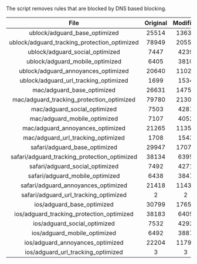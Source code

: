 The script removes rules that are blocked by DNS based blocking.


| File | Original | Modified |
|:----:|:-----:|:-----:|
| ublock/adguard_base_optimized | 25514 | 13634 |
| ublock/adguard_tracking_protection_optimized | 78949 | 20551 |
| ublock/adguard_social_optimized | 7447 | 4239 |
| ublock/adguard_mobile_optimized | 6405 | 3810 |
| ublock/adguard_annoyances_optimized | 20640 | 11023 |
| ublock/adguard_url_tracking_optimized | 1699 | 1534 |
| mac/adguard_base_optimized | 26631 | 14756 |
| mac/adguard_tracking_protection_optimized | 79780 | 21308 |
| mac/adguard_social_optimized | 7503 | 4287 |
| mac/adguard_mobile_optimized | 7107 | 4052 |
| mac/adguard_annoyances_optimized | 21265 | 11351 |
| mac/adguard_url_tracking_optimized | 1708 | 1543 |
| safari/adguard_base_optimized | 29947 | 17071 |
| safari/adguard_tracking_protection_optimized | 38134 | 6395 |
| safari/adguard_social_optimized | 7492 | 4271 |
| safari/adguard_mobile_optimized | 6438 | 3847 |
| safari/adguard_annoyances_optimized | 21418 | 11430 |
| safari/adguard_url_tracking_optimized | 2 | 2 |
| ios/adguard_base_optimized | 30799 | 17658 |
| ios/adguard_tracking_protection_optimized | 38183 | 6405 |
| ios/adguard_social_optimized | 7532 | 4292 |
| ios/adguard_mobile_optimized | 6492 | 3887 |
| ios/adguard_annoyances_optimized | 22204 | 11797 |
| ios/adguard_url_tracking_optimized | 3 | 3 |